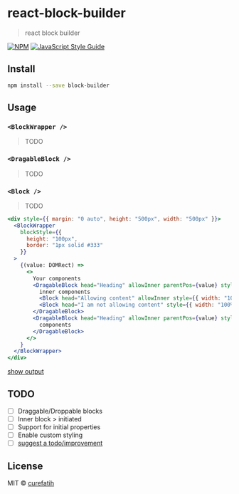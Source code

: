 # react-block-builder

> react block builder

[![NPM](https://img.shields.io/npm/v/react-block-builder.svg)](https://www.npmjs.com/package/react-block-builder) [![JavaScript Style Guide](https://img.shields.io/badge/code_style-standard-brightgreen.svg)](https://standardjs.com)

## Install

``` bash
npm install --save block-builder
```

## Usage

### `<BlockWrapper />`
> TODO
### `<DragableBlock />`
> TODO

### `<Block />`
> TODO


``` jsx
<div style={{ margin: "0 auto", height: "500px", width: "500px" }}>
  <BlockWrapper
    blockStyle={{
      height: "100px",
      border: "1px solid #333"
    }}
  >
    {(value: DOMRect) =>
      <>
        Your components
        <DragableBlock head="Heading" allowInner parentPos={value} style={{ width: 300 }}>
          inner components
          <Block head="Allowing content" allowInner style={{ width: "100%" }}>components</Block>
          <Block head="I am not allowing content" style={{ width: "100%" }}>components</Block>
        </DragableBlock>
        <DragableBlock head="Heading" allowInner parentPos={value} style={{ width: 300 }}>
          components
        </DragableBlock>
      </>
    }
  </BlockWrapper>
</div>
```

[show output](https://www.fatihcure.com/react-block-builder/)

## TODO

* [ ] Draggable/Droppable blocks
* [ ] Inner block > initiated
* [ ] Support for initial properties
* [ ] Enable custom styling
* [ ] [suggest a todo/improvement](https://github.com/curefatih/react-block-builder/issues/new)

## License

MIT © [curefatih](https://github.com/curefatih)

